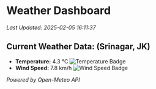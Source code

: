 
# Weather Dashboard

_Last Updated: 2025-02-05 16:11:37_

## Current Weather Data: (Srinagar, JK)
- **Temperature:** 4.3 °C ![Temperature Badge](https://img.shields.io/badge/Temperature-Low%20Temp-blue)
- **Wind Speed:** 7.8 km/h ![Wind Speed Badge](https://img.shields.io/badge/Wind%20Speed-Light%20Wind-blue)

*Powered by Open-Meteo API*
